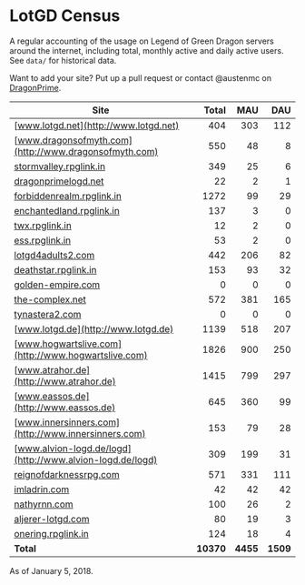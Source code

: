 # LotGD Census
A regular accounting of the usage on Legend of Green Dragon servers around the internet, including total, monthly active and daily active users. See `data/` for historical data.

Want to add your site? Put up a pull request or contact @austenmc on [DragonPrime](http://dragonprime.net).


Site | Total | MAU | DAU
--- | ---:| ---:| ---:
[www.lotgd.net](http://www.lotgd.net)|404|303|112
[www.dragonsofmyth.com](http://www.dragonsofmyth.com)|550|48|8
[stormvalley.rpglink.in](http://stormvalley.rpglink.in)|349|25|6
[dragonprimelogd.net](http://dragonprimelogd.net)|22|2|1
[forbiddenrealm.rpglink.in](http://forbiddenrealm.rpglink.in)|1272|99|29
[enchantedland.rpglink.in](http://enchantedland.rpglink.in)|137|3|0
[twx.rpglink.in](http://twx.rpglink.in)|12|2|0
[ess.rpglink.in](http://ess.rpglink.in)|53|2|0
[lotgd4adults2.com](http://lotgd4adults2.com)|442|206|82
[deathstar.rpglink.in](http://deathstar.rpglink.in)|153|93|32
[golden-empire.com](http://golden-empire.com)|0|0|0
[the-complex.net](http://the-complex.net)|572|381|165
[tynastera2.com](http://tynastera2.com)|0|0|0
[www.lotgd.de](http://www.lotgd.de)|1139|518|207
[www.hogwartslive.com](http://www.hogwartslive.com)|1826|900|250
[www.atrahor.de](http://www.atrahor.de)|1415|799|297
[www.eassos.de](http://www.eassos.de)|645|360|99
[www.innersinners.com](http://www.innersinners.com)|153|79|28
[www.alvion-logd.de/logd](http://www.alvion-logd.de/logd)|309|199|31
[reignofdarknessrpg.com](http://reignofdarknessrpg.com)|571|331|111
[imladrin.com](http://imladrin.com)|42|42|42
[nathyrnn.com](http://nathyrnn.com)|100|26|2
[aljerer-lotgd.com](http://aljerer-lotgd.com)|80|19|3
[onering.rpglink.in](http://onering.rpglink.in)|124|18|4
**Total**|**10370**|**4455**|**1509**

As of January 5, 2018.
